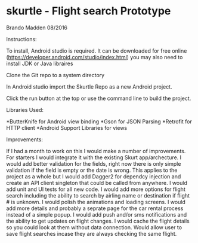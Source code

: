 # skurtle - Flight search Prototype
Brando Madden 08/2016 

Instructions: 

To install, Android studio is required. It can be downloaded for free online (https://developer.android.com/studio/index.html)
you may also need to install JDK or Java libraires

Clone the Git repo to a system directory

In Android studio import the Skurtle Repo as a new Android project. 

Click the run button at the top or use the command line to build the project.

Libraries Used: 

*ButterKnife for Android view binding
*Gson for JSON Parsing
*Retrofit for HTTP client
*Android Support Libraries for views

Improvements:

If I had a month to work on this I would make a number of improvements. For starters I would integrate it with the existing Skurt app/archecture. I would add better validation for the fields, right now there is only simple validation if the field is empty or the date is wrong. This applies to the project as a whole but I would add Dagger2 for dependcy injection and create an API client singleton that could be called from anywhere. I would add unit and UI tests for all new code. I would add more options for flight search including the ability to search by airling name or destination if flight # is unknown. I would polish the animations and loading screens. I would add more details and probably a seprate page for the car rental process instead of a simple popup. I would add push and/or sms notifications and the ability to get updates on flight changes. I would cache the flight details so you could look at them without data connection. Would allow user to save flight searches incase they are always checking the same flight. 
